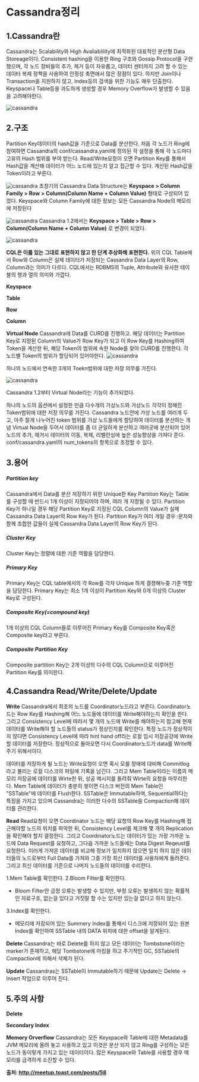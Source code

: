 # Cassandra정리
## 1.Cassandra란
Cassandra는 Scalability와 High Avaliablility에 최적화된 대표적인 분산형 Data Storeage이다. Consistent hashing을 이용한 Ring 구조와 Gossip Protocol을 구현했으며, 각 노드 장비들의 추가, 제거 등이 자유롭고, 데이터 센터까지 고려 할 수 있는 데이터 복제 정책을 사용하여 안정성 축면에서 많은 장점이 있다.
하지만 Join이나 Transaction을 지원하지 않고, Index등의 검색을 위한 기능도 매우 단출한다. Keyspace나 Table등을 과도하게 생성할 경우 Memory Overflow가 발생할 수 있음을 고려해야한다.

![cassandra](https://github.com/namgunghyeon/wiki/blob/master/images/cassandra/%EC%8A%A4%ED%81%AC%EB%A6%B0%EC%83%B7%202016-11-06%20%EC%98%A4%ED%9B%84%2010.51.57.png?raw=true)


## 2.구조

Partition Key데이터의 hash값을 기준으로 Data를 분산한다. 처음 각 노드가 Ring에 참여하면 Cassandra의 conf/cassandra.yaml에 정의된 각 설정을 통해 각 노드마다 고유의 Hash 범위를 부여 받는다. Read/Write요청이 오면 Partition Key를 통해서 Hash값을 계산해 데이터가 어느 노드에 있는지 알고 접근할 수 있다. 계산된 Hash값을 Token이라고 부른다.



![cassandra](https://github.com/namgunghyeon/wiki/blob/master/images/cassandra/%EC%8A%A4%ED%81%AC%EB%A6%B0%EC%83%B7%202016-11-06%20%EC%98%A4%ED%9B%84%2011.39.58.png?raw=true)
초창기의 Cassandra Data Structure는 **Keyspace > Column Family > Row > Column(Column Name + Column Value)** 형태로 구성되어 있었다.
Keyspace와 Column Family에 대한 정보는 모든 Cassandra Node의 메모리에 저장된다



![cassandra](https://github.com/namgunghyeon/wiki/blob/master/images/cassandra/%EC%8A%A4%ED%81%AC%EB%A6%B0%EC%83%B7%202016-11-06%20%EC%98%A4%ED%9B%84%2011.40.02.png?raw=true)
Cassandra 1.2에서는  **Keyspace > Table > Row > Column(Column Name + Column Value)** 로 변경이 되었다.

![cassandra](https://github.com/namgunghyeon/wiki/blob/master/images/cassandra/%EC%8A%A4%ED%81%AC%EB%A6%B0%EC%83%B7%202016-11-06%20%EC%98%A4%ED%9B%84%2011.32.18.png?raw=true)

**CQL은 이를 있는 그대로 표현하지 않고 한 단계 추상화해 표현한다.**
위의 CQL Table에서 Row와 Column은 실제 데이터가 저장되는 Cassandra Data Layer의 Row, Column과는 의미가 다르다. CQL에서는 RDBMS의 Tuple, Attribute와 유사한 테이블의 행과 열의 의미와 가깝다.

**Keyspace**

**Table**

**Row**

**Column**

**Virtual Node**
Cassandra에 Data를 CURD를 진행하고. 해당 데이터는 Partition Key로 지정된 Column의 Value가 Row Key가 되고 이 Row Key를 Hashing하여 Token을 계산한 뒤, 해당 Token의 범위에 속한 Node를 찾아 CURD를 진행한다. 각 노드별 Token의 범위가 할당되어 있어야한다.
![cassandra](https://github.com/namgunghyeon/wiki/blob/master/images/cassandra/%EC%8A%A4%ED%81%AC%EB%A6%B0%EC%83%B7%202016-11-06%20%EC%98%A4%ED%9B%84%2011.12.34.png?raw=true)

하나의 노드에서 연속한 3개의 Toekn범위에 대한 저장 의무를 가진다.

![cassandra](https://github.com/namgunghyeon/wiki/blob/master/images/cassandra/%EC%8A%A4%ED%81%AC%EB%A6%B0%EC%83%B7%202016-11-06%20%EC%98%A4%ED%9B%84%2011.14.13.png?raw=true)

Cassandra 1.2부터 Virtual Node라는 기능이 추가되었다.

하나의 노드의 옵션에서 설정한 만큼 다수개의 가상노드와 가상노드 각각이 정해진 Token범위에 대한 저장 의무를 가진다.
Cassandra 노드안에 가상 노드를 여러개 두고, 아주 잘게 나누어진 token 범위를 가상 노드들에게 할당하여 데이터를 분산하는 개념 Virtual Node을 두어서 데이터를 좀 더 균일하게 분산하고 여러곳에 분산되어 있어 노드의 추가, 제거시 데이터의 이동, 복제, 리밸런싱에 높은 성능향상을 가져다 준다.
conf/cassandra.yaml의 num_tokens의 항목으로 조정할 수 있다.


## 3.용어
##### Partition key
Cassandra에서 Data를 분산 저장하기 위한 Unique한 Key
Partition Key는 Table를 구성할 때 반드시 1개 이상이 지정되어야 하며, 여러 개 지정될 수 있다.
Partition Key가 하나일 경우 해당 Partition Key로 지정된 CQL Column의 Value가 실제 Cassandra Data Layer의 Row Key가 된다.
Partition Key가 여러 개일 경우 :문자와 함께 조합한 값들이 실제 Cassandra Data Layer의 Row Key가 된다.

##### Cluster Key
Cluster Key는 정렬에 대한 기준 역활을 담당한다.

##### Primary Key
Primary Key는 CQL table에서의 각 Row를 각자 Unique 하게 결졍해누즞 기준 역할을 담당한다.
Primary Key는 최소 1개 이상이 Partition Key와 0개 이상의 Cluster Key로 구성된다.

##### Composite Key(=compound key)
1개 이상의 CQL Column들로 이루어진 Primary Key를 Composite Key혹은 Composite key라고 부른다.

##### Composite Partition Key
Composite partition Key는 2개 이상의 다수의 CQL Column으로 이루어진 Partition Key를 의미한다.

## 4.Cassandra Read/Write/Delete/Update
**Write**
Cassandra에서 최초의 노드를 Coordinator노드라고 부른다. Coordinator노드는 Row Key를 Hashing해 어느 노드들에 데이터를 Write해야하는지 확인을 한다. 그리고 Consistency Level에 따라서 몇 개의 노드에 Write를 해야하는지 참고해 현재 데이터를 Write해야 할 노드들의 status가 정상인지를 확인한다. 특정 노드가 정상적이지 않다면 Consistency Level에 따라 hint hand off라는 로컬 임시 저장공강에 Write할 데이터를 저장한다. 정상적으로 돌아오면 다시 Coordinator노드가 data를 Write해주기 위해서이다.

데이터를 저장하게 될 노드는 Write요청이 오면 혹시 모를 장애에 대비해 Commitlog라고 불리는 로컬 디스크의 파일에 기록을 남긴다. 그리고 Mem Table이라는 이름의 메모리 저장공에 데이터를 Wirte한 뒤, 성공 메시지를 돌려줘 Wirte의 요청을 마무리한다.
Mem Table에 데이터가 충분히 쌓이면 디스크 버전의 Mem Table인 "SSTable"에 데이터를 Flush한다. SSTable은 Immutable하며, Sequential하다는 특징을 가지고 있으며 Cassandra는 이러한 다수의  SSTable을 Compaction해 데이터를 관리한다.

**Read**
Read요청이 오면 Coordinator 노드는 해당 요청의  Row Key를 Hashing해 접근해야할 노드의 위치를 파악한 뒤, Consistency Level를 체크해 몇 개의 Replication을 확인해야 할지 결정한다. 그리고 Coordinator노드는 데이터가 있는 가장 가까운 노드에 Data Request를 요청하고, 그다음 가까운 노드들에는 Data Digest Reqeust를 요청한다. 이러게 가져온 데이터를 비교해 정보가 일치하지 않으면 일치 하지 않은 데이터들의 노드로부터 Full Data를 가져와 그중 가장 최신 데이터를 사용자에게 돌려준다. 그리고 최신 데이터를 기준으로 나머지 노드들의 데이터를 수리한다.

1.Mem Table를 확인한다.
2.Bloom Filter를 확인한다.
 - Bloom Filter란 긍정 오류는 발생할 수 있지만, 부정 오류는 발생하지 않는 확률적인 자료구조, 없는걸 있다고 거짓말 할 수는 있지만 있는걸 없다고 하지 않는다.

3.Index를 확인한다.
  - 메모리에 저장되어 있는 Summery Index를 통해서 디스크에 저장되어 있는 원본 Index를 확인하여 SSTable 내의 DATA 위치에 대한 offset을 알게된다.

**Delete**
 Cassandra는 바로 Delete를 하지 않고 모든 데이터는 Tombstone이라는 marker가 존재하고, 해당 Tombstone에 마킹을 하고 주기적인 GC, SSTable의 Compaction에 의해서 삭제가 된다.

**Update**
Cassandras는 SSTable이 Immutable하기 때문에 Update는 Delete -> Insert 작업으로 이루어 진다.


## 5.주의 사항
**Delete**

**Secondary Index**

**Memory Orverflow**
Cassandra는 모든 Keyspace와 Table에 대한 Metadata를 JVM 메모리에 올려 놓고 사용하고 있고 이것은 분산 되지 않고 Ring를 구성하는 모든 노드가 동이랗게 가지고 있는 데이터이다. 많은 Keyspace와 Table를 사용할 경우 메모리를 급격하게 소진할 수 있다.



**출처:
http://meetup.toast.com/posts/58**
